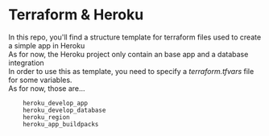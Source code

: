 # Terraform & Heroku

In this repo, you'll find a structure template for terraform files used to create a simple app in Heroku
<br>
As for now, the Heroku project only contain an base app and a database integration
<br>
In order to use this as template, you need to specify a <i>terraform.tfvars</i> file for some variables. 
<br>
As for now, those are...
<br>
```
    heroku_develop_app
    heroku_develop_database
    heroku_region
    heroku_app_buildpacks
```
